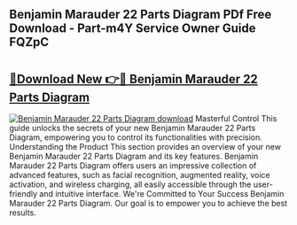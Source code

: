 ## Benjamin Marauder 22 Parts Diagram PDf Free Download - Part-m4Y Service Owner Guide FQZpC

# <h2><a href="http://dfkmta.blite.top/?on=Benjamin+Marauder+22+Parts+Diagram">🔗Download New 👉🔴 Benjamin Marauder 22 Parts Diagram</a></h2>

[![Benjamin Marauder 22 Parts Diagram download](https://i.imgur.com/lujVjoI.png)](http://dfkmta.blite.top/?on=Benjamin+Marauder+22+Parts+Diagram)
Masterful Control This guide unlocks the secrets of your new Benjamin Marauder 22 Parts Diagram, empowering you to control its functionalities with precision. Understanding the Product This section provides an overview of your new Benjamin Marauder 22 Parts Diagram and its key features. Benjamin Marauder 22 Parts Diagram offers users an impressive collection of advanced features, such as facial recognition, augmented reality, voice activation, and wireless charging, all easily accessible through the user-friendly and intuitive interface. We're Committed to Your Success Benjamin Marauder 22 Parts Diagram. Our goal is to empower you to achieve the best results.
